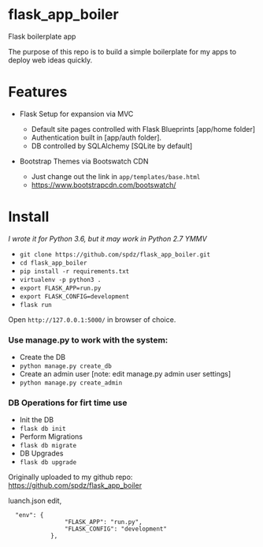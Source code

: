 # flask_app_boiler
Flask boilerplate app

The purpose of this repo is to build a simple boilerplate for my apps to deploy web ideas quickly.

# Features
- Flask Setup for expansion via MVC
    + Default site pages controlled with Flask Blueprints [app/home folder]
    + Authentication built in [app/auth folder].
    + DB controlled by SQLAlchemy [SQLite by default]

- Bootstrap Themes via Bootswatch CDN
	+ Just change out the link in `app/templates/base.html`
	+ https://www.bootstrapcdn.com/bootswatch/


# Install
_I wrote it for Python 3.6, but it may work in Python 2.7 YMMV_

- `git clone https://github.com/spdz/flask_app_boiler.git`
- `cd flask_app_boiler`
- `pip install -r requirements.txt`
- `virtualenv -p python3 .`
- `export FLASK_APP=run.py`
- `export FLASK_CONFIG=development`
- `flask run`

Open `http://127.0.0.1:5000/` in browser of choice. 

### Use manage.py to work with the system:

- Create the DB
- `python manage.py create_db`
- Create an admin user [note: edit manage.py admin user settings]
- `python manage.py create_admin`

### DB Operations for firt time use

- Init the DB
- `flask db init`
- Perform Migrations
- `flask db migrate`
- DB Upgrades
- `flask db upgrade`


Originally uploaded to my github repo:
https://github.com/spdz/flask_app_boiler

luanch.json edit,
```
  "env": {
                "FLASK_APP": "run.py",
                "FLASK_CONFIG": "development"
            },
```